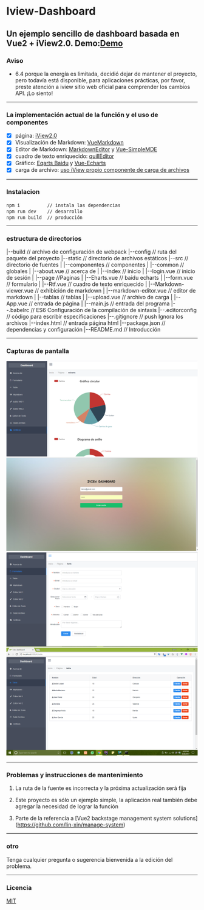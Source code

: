 # Iview-Dashboard
Un ejemplo sencillo de dashboard basada en Vue2 + iView2.0.
Demo:[Demo](https://iview-dashboard.herokuapp.com)
----------------

### Aviso
* 6.4 porque la energía es limitada, decidió dejar de mantener el proyecto, pero todavía está disponible, para aplicaciones prácticas, por favor, preste atención a iview sitio web oficial para comprender los cambios API. ¡Lo siento!

----------------

### La implementación actual de la función y el uso de componentes
- [x] página: [iView2.0](https://github.com/iview/iview)
- [x] Visualización de Markdown: [VueMarkdown](https://github.com/miaolz123/vue-markdown)
- [x] Editor de Markdown: [MarkdownEditor](https://github.com/alecgorge/MarkdownEditor) y [Vue-SimpleMDE](https://github.com/Float/vue-simplemde)
- [x] cuadro de texto enriquecido: [quillEditor](https://github.com/surmon-china/vue-quill-editor)
- [x] Gráfico: [Eqarts Baidu](http://echarts.baidu.com) y [Vue-Echarts](https://github.com/xlsdg/vue-echarts-v3)
- [x] carga de archivo: [uso iView propio componente de carga de archivos](https://www.iviewui.com/components/upload)

----------------

### Instalacion
```
npm i          // instala las dependencias
npm run dev    // desarrollo
npm run build  // producción
```
----------------

### estructura de directorios
  |--build                        // archivo de configuración de webpack
  |--config                       // ruta del paquete del proyecto
  |--static                       // directorio de archivos estáticos
  |--src                          // directorio de fuentes
  |  |--componentes               // componentes
  |      |--common                // globales
  |          |--about.vue         // acerca de
  |          |--index             // inicio
  |          |--login.vue         // inicio de sesión
  |     |--page                   //Paginas
  |       |--Eharts.vue           // baidu echarts
  |       |--form.vue             // formulario
  |       |--Rtf.vue              // cuadro de texto enriquecido
  |       |--Markdown-viewer.vue  // exhibición de markdown
  |       |--markdown-editor.vue  // editor de markdown
  |       |--tablas               // tablas
  |       |--upload.vue           // archivo de carga
  |   |--App.vue                  // entrada de página
  |   |--main.js                  // entrada del programa
  |--.babelrc                     // ES6 Configuración de la compilación de sintaxis
  |--.editorconfig                // código para escribir especificaciones
  |--.gitignore                   // push Ignora los archivos
  |--index.html                   // entrada página html
  |--package.json                 // dependencias y configuración
  |--README.md                    // Introducción

----------------

### Capturas de pantalla

![1](/static/screenshots/s1.png)
![2](/static/screenshots/s2.png)
![3](/static/screenshots/s3.png)
![4](/static/screenshots/s4.png)

----------------
### Problemas y instrucciones de mantenimiento
1. La ruta de la fuente es incorrecta y la próxima actualización será fija

2. Este proyecto es sólo un ejemplo simple, la aplicación real también debe agregar la necesidad de lograr la función

3. Parte de la referencia a [Vue2 backstage management system solutions] (https://github.com/lin-xin/manage-system)

----------------

### otro
Tenga cualquier pregunta o sugerencia bienvenida a la edición del problema.

----------------

### Licencia
[MIT](https://opensource.org/licenses/MIT)
